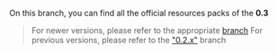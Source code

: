 On this branch, you can find all the official resources packs of the **0.3**  

> For newer versions, please refer to the appropriate [branch](https://github.com/06-Games/Angry-Dash/branches)
> For previous versions, please refer to the ["0.2.x"](https://github.com/06-Games/Angry-Dash/tree/0.2.x) branch
